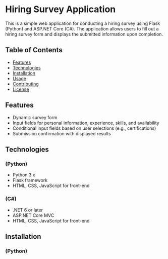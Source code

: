 # Hiring Survey Application

This is a simple web application for conducting a hiring survey using Flask (Python) and ASP.NET Core (C#). The application allows users to fill out a hiring survey form and displays the submitted information upon completion.

## Table of Contents

- [Features](#features)
- [Technologies](#technologies)
- [Installation](#installation)
- [Usage](#usage)
- [Contributing](#contributing)
- [License](#license)

## Features

- Dynamic survey form
- Input fields for personal information, experience, skills, and availability
- Conditional input fields based on user selections (e.g., certifications)
- Submission confirmation with displayed results

## Technologies

### (Python)

- Python 3.x
- Flask framework
- HTML, CSS, JavaScript for front-end

### (C#)

- .NET 6 or later
- ASP.NET Core MVC
- HTML, CSS, JavaScript for front-end

## Installation

### (Python)
